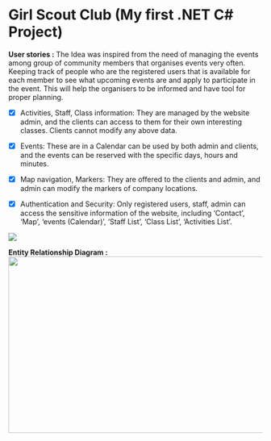 # Girl Scout Club (My first .NET C# Project)


**User stories :**
The Idea was inspired from the need of managing the events among group of community members that organises events very often. Keeping track of people who are the registered users that is available for each member to see what upcoming events are and apply to participate in the event. This will help the organisers to be informed and have tool for proper planning.
- [x] Activities, Staff, Class information: 
They are managed by the website admin, and the clients can access to them for their own interesting classes. Clients cannot modify any above data.
- [x] Events: 
These are in a Calendar can be used by both admin and clients, and the events can be reserved with the specific days, hours and minutes.
- [x] Map navigation, Markers:
They are offered to the clients and admin, and admin can modify the markers of company locations.
- [x] Authentication and Security: 
Only registered users, staff, admin can access the sensitive information of the website, including ‘Contact’, ‘Map’, ‘events (Calendar)’, ‘Staff List’, ‘Class List’, ‘Activities List’. 


<img src="https://user-images.githubusercontent.com/44200835/67093730-0470cf80-f1fe-11e9-9149-708a4040ca1a.png">



**Entity Relationship Diagram :**
<img src="https://user-images.githubusercontent.com/44200835/67093223-dd65ce00-f1fc-11e9-8577-150a58bee269.png" width="600" height="350">
